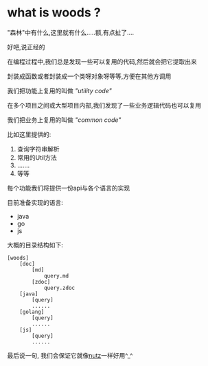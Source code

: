 # what is woods ?

"森林"中有什么,这里就有什么.....额,有点扯了....

好吧,说正经的

在编程过程中,我们总是发现一些可以复用的代码,然后就会把它提取出来

封装成函数或者封装成一个类呀对象呀等等,方便在其他方调用

我们把功能上复用的叫做 *"utility code"*

在多个项目之间或大型项目内部,我们发现了一些业务逻辑代码也可以复用

我们把业务上复用的叫做 *"common code"*

比如这里提供的:

1. 查询字符串解析
2. 常用的Util方法
3. …….
4. 等等


每个功能我们将提供一份api与各个语言的实现

目前准备实现的语言:

* java
* go
* js


大概的目录结构如下:

	[woods]
		[doc]
			[md]
				query.md
			[zdoc]
				query.zdoc
		[java]
			[query]
			......
		[golang]
			[query]
			......
		[js]
			[query]
			......
			

最后说一句, 我们会保证它就像[nutz](http://nutzam.com/)一样好用^_^







